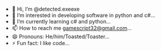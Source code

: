 - 👋 Hi, I’m @detected.exeexe
- 👀 I’m interested in developing software in python and c#...
- 🌱 I’m currently learning c# and python...
- 📫 How to reach me gamescript32@gmail.com...
- 😄 Pronouns: He/him/Toasted/Toaster...
- ⚡ Fun fact: I like code...

<!---
detectedexe/detectedexe is a ✨ special ✨ repository because its `README.md` (this file) appears on your GitHub profile.
You can click the Preview link to take a look at your changes.
--->
